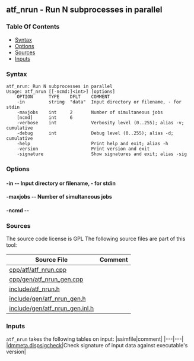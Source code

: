 ## atf_nrun - Run N subprocesses in parallel


### Table Of Contents
<a href="#table-of-contents"></a>
* [Syntax](#syntax)
* [Options](#options)
* [Sources](#sources)
* [Inputs](#inputs)

### Syntax
<a href="#syntax"></a>
```
atf_nrun: Run N subprocesses in parallel
Usage: atf_nrun [[-ncmd:]<int>] [options]
    OPTION      TYPE    DFLT    COMMENT
    -in         string  "data"  Input directory or filename, - for stdin
    -maxjobs    int     2       Number of simultaneous jobs
    [ncmd]      int     6
    -verbose    int             Verbosity level (0..255); alias -v; cumulative
    -debug      int             Debug level (0..255); alias -d; cumulative
    -help                       Print help and exit; alias -h
    -version                    Print version and exit
    -signature                  Show signatures and exit; alias -sig

```

### Options
<a href="#options"></a>

#### -in -- Input directory or filename, - for stdin
<a href="#-in"></a>

#### -maxjobs -- Number of simultaneous jobs
<a href="#-maxjobs"></a>

#### -ncmd -- 
<a href="#-ncmd"></a>

### Sources
<a href="#sources"></a>
The source code license is GPL
The following source files are part of this tool:

|Source File|Comment|
|---|---|
|[cpp/atf/atf_nrun.cpp](/cpp/atf/atf_nrun.cpp)||
|[cpp/gen/atf_nrun_gen.cpp](/cpp/gen/atf_nrun_gen.cpp)||
|[include/atf_nrun.h](/include/atf_nrun.h)||
|[include/gen/atf_nrun_gen.h](/include/gen/atf_nrun_gen.h)||
|[include/gen/atf_nrun_gen.inl.h](/include/gen/atf_nrun_gen.inl.h)||

### Inputs
<a href="#inputs"></a>
`atf_nrun` takes the following tables on input:
|ssimfile|comment|
|---|---|
|[dmmeta.dispsigcheck](/txt/ssimdb/dmmeta/dispsigcheck.md)|Check signature of input data against executable's version|

